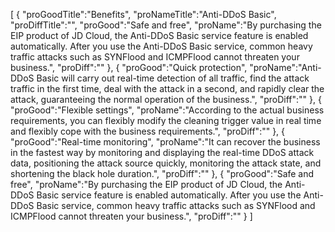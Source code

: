 [
	{
		"proGoodTitle":"Benefits",
		"proNameTitle":"Anti-DDoS Basic",
		"proDiffTitle":"",
		"proGood":"Safe and free",
		"proName":"By purchasing the EIP product of JD Cloud, the Anti-DDoS Basic service feature is enabled automatically. After you use the Anti-DDoS Basic service, common heavy traffic attacks such as SYNFlood and ICMPFlood cannot threaten your business.",
		"proDiff":""
	},
	{
		"proGood":"Quick protection",
		"proName":"Anti-DDoS Basic will carry out real-time detection of all traffic, find the attack traffic in the first time, deal with the attack in a second, and rapidly clear the attack, guaranteeing the normal operation of the business.",
		"proDiff":""
	},
	{
		"proGood":"Flexible settings",
		"proName":"According to the actual business requirements, you can flexibly modify the cleaning trigger value in real time and flexibly cope with the business requirements.",
		"proDiff":""
	},
	{
		"proGood":"Real-time monitoring",
		"proName":"It can recover the business in the fastest way by monitoring and displaying the real-time DDoS attack data, positioning the attack source quickly, monitoring the attack state, and shortening the black hole duration.",
		"proDiff":""
	},
	{
		"proGood":"Safe and free",
		"proName":"By purchasing the EIP product of JD Cloud, the Anti-DDoS Basic service feature is enabled automatically. After you use the Anti-DDoS Basic service, common heavy traffic attacks such as SYNFlood and ICMPFlood cannot threaten your business.",
		"proDiff":""
	}
]